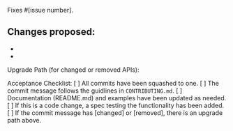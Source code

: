 Fixes #[issue number].

Changes proposed:
-
-
-

Upgrade Path (for changed or removed APIs):


Acceptance Checklist:
[ ] All commits have been squashed to one.
[ ] The commit message follows the guidlines in `CONTRIBUTING.md`.
[ ] Documentation (README.md) and examples have been updated as needed.
[ ] If this is a code change, a spec testing the functionality has been added.
[ ] If the commit message has [changed] or [removed], there is an upgrade path above.
